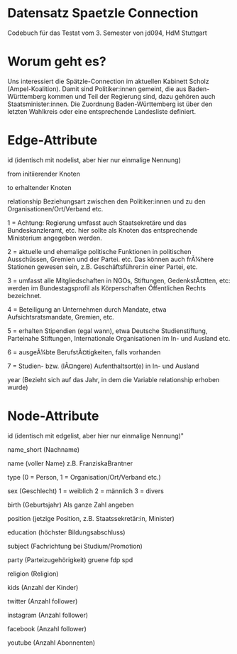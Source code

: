 # Datensatz Spaetzle Connection
Codebuch für das Testat vom 3. Semester von jd094, HdM Stuttgart

# Worum geht es?
Uns interessiert die Spätzle-Connection im aktuellen Kabinett Scholz (Ampel-Koalition). Damit sind Politiker:innen gemeint, die aus Baden-Württemberg kommen und Teil der Regierung sind, dazu gehören auch Staatsminister:innen. Die Zuordnung Baden-Württemberg ist über den letzten Wahlkreis oder eine entsprechende Landesliste definiert. 

# Edge-Attribute

id (identisch mit nodelist, aber hier nur einmalige Nennung)

from
initiierender Knoten

to
erhaltender Knoten

relationship
Beziehungsart zwischen den Politiker:innen und zu den Organisationen/Ort/Verband etc.

1 = Achtung: Regierung umfasst auch Staatsekretäre und das Bundeskanzleramt, etc. hier sollte als Knoten das entsprechende Ministerium angegeben werden.

2 = aktuelle und ehemalige politische Funktionen in politischen Ausschüssen, Gremien und der Partei. etc. Das können auch frÃ¼here Stationen gewesen sein, z.B. Geschäftsführer:in einer Partei, etc.

3 = umfasst alle Mitgliedschaften in NGOs, Stiftungen, GedenkstÃ¤tten,
etc: werden im Bundestagsprofil als Körperschaften Öffentlichen Rechts
bezeichnet.

4 = Beteiligung an Unternehmen durch Mandate, etwa Aufsichtsratsmandate, Gremien, etc.

5 = erhalten Stipendien (egal wann), etwa Deutsche Studienstiftung, Parteinahe Stiftungen, Internationale Organisationen im In- und Ausland
etc.

6 = ausgeÃ¼bte BerufstÃ¤tigkeiten, falls vorhanden

7 = Studien- bzw. (lÃ¤ngere) Aufenthaltsort(e) in In- und Ausland

year (Bezieht sich auf das Jahr, in dem die Variable relationship erhoben wurde)

# Node-Attribute

id (identisch mit edgelist, aber hier nur einmalige Nennung)"

name_short (Nachname)

name (voller Name)
z.B. FranziskaBrantner

type
(0 = Person, 1 = Organisation/Ort/Verband etc.)

sex (Geschlecht)
1 = weiblich
2 = männlich
3 = divers

birth (Geburtsjahr)
Als ganze Zahl angeben

position (jetzige Position, z.B. Staatssekretär:in, Minister)

education (höchster Bildungsabschluss)

subject (Fachrichtung bei Studium/Promotion)

party (Parteizugehörigkeit)
gruene
fdp
spd

religion (Religion)

kids (Anzahl der Kinder)

twitter (Anzahl follower)

instagram  (Anzahl follower)

facebook (Anzahl follower)

youtube  (Anzahl Abonnenten)